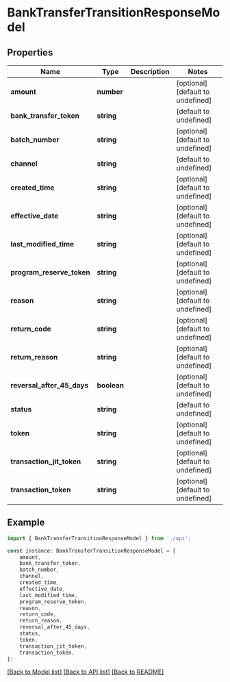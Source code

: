 # BankTransferTransitionResponseModel


## Properties

Name | Type | Description | Notes
------------ | ------------- | ------------- | -------------
**amount** | **number** |  | [optional] [default to undefined]
**bank_transfer_token** | **string** |  | [default to undefined]
**batch_number** | **string** |  | [optional] [default to undefined]
**channel** | **string** |  | [default to undefined]
**created_time** | **string** |  | [optional] [default to undefined]
**effective_date** | **string** |  | [optional] [default to undefined]
**last_modified_time** | **string** |  | [optional] [default to undefined]
**program_reserve_token** | **string** |  | [optional] [default to undefined]
**reason** | **string** |  | [optional] [default to undefined]
**return_code** | **string** |  | [optional] [default to undefined]
**return_reason** | **string** |  | [optional] [default to undefined]
**reversal_after_45_days** | **boolean** |  | [optional] [default to undefined]
**status** | **string** |  | [default to undefined]
**token** | **string** |  | [optional] [default to undefined]
**transaction_jit_token** | **string** |  | [optional] [default to undefined]
**transaction_token** | **string** |  | [optional] [default to undefined]

## Example

```typescript
import { BankTransferTransitionResponseModel } from './api';

const instance: BankTransferTransitionResponseModel = {
    amount,
    bank_transfer_token,
    batch_number,
    channel,
    created_time,
    effective_date,
    last_modified_time,
    program_reserve_token,
    reason,
    return_code,
    return_reason,
    reversal_after_45_days,
    status,
    token,
    transaction_jit_token,
    transaction_token,
};
```

[[Back to Model list]](../README.md#documentation-for-models) [[Back to API list]](../README.md#documentation-for-api-endpoints) [[Back to README]](../README.md)
